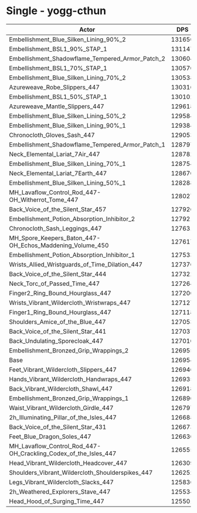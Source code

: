 # Single - yogg-cthun
| Actor | DPS | Increase |
|---|:---:|:---:|
|Embellishment_Blue_Silken_Lining_90%_2|131650|3.70%|
|Embellishment_BSL1_90%_STAP_1|131147|3.30%|
|Embellishment_Shadowflame_Tempered_Armor_Patch_2|130604|2.87%|
|Embellishment_BSL1_70%_STAP_1|130570|2.85%|
|Embellishment_Blue_Silken_Lining_70%_2|130538|2.82%|
|Azureweave_Robe_Slippers_447|130316|2.65%|
|Embellishment_BSL1_50%_STAP_1|130102|2.48%|
|Azureweave_Mantle_Slippers_447|129618|2.10%|
|Embellishment_Blue_Silken_Lining_50%_2|129584|2.07%|
|Embellishment_Blue_Silken_Lining_90%_1|129384|1.91%|
|Chronocloth_Gloves_Sash_447|129053|1.65%|
|Embellishment_Shadowflame_Tempered_Armor_Patch_1|128797|1.45%|
|Neck_Elemental_Lariat_7Air_447|128782|1.44%|
|Embellishment_Blue_Silken_Lining_70%_1|128754|1.42%|
|Neck_Elemental_Lariat_7Earth_447|128670|1.35%|
|Embellishment_Blue_Silken_Lining_50%_1|128288|1.05%|
|MH_Lavaflow_Control_Rod_447-OH_Witherrot_Tome_447|128027|0.85%|
|Back_Voice_of_the_Silent_Star_457|127926|0.77%|
|Embellishment_Potion_Absorption_Inhibitor_2|127921|0.76%|
|Chronocloth_Sash_Leggings_447|127631|0.53%|
|MH_Spore_Keepers_Baton_447-OH_Echos_Maddening_Volume_450|127617|0.52%|
|Embellishment_Potion_Absorption_Inhibitor_1|127533|0.46%|
|Wrists_Allied_Wristguards_of_Time_Dilation_447|127376|0.33%|
|Back_Voice_of_the_Silent_Star_444|127322|0.29%|
|Neck_Torc_of_Passed_Time_447|127264|0.24%|
|Finger2_Ring_Bound_Hourglass_447|127200|0.19%|
|Wrists_Vibrant_Wildercloth_Wristwraps_447|127127|0.14%|
|Finger1_Ring_Bound_Hourglass_447|127118|0.13%|
|Shoulders_Amice_of_the_Blue_447|127053|0.08%|
|Back_Voice_of_the_Silent_Star_441|127037|0.07%|
|Back_Undulating_Sporecloak_447|127010|0.04%|
|Embellishment_Bronzed_Grip_Wrappings_2|126955|0.00%|
|Base|126954|0.00%|
|Feet_Vibrant_Wildercloth_Slippers_447|126946|-0.01%|
|Hands_Vibrant_Wildercloth_Handwraps_447|126935|-0.02%|
|Back_Vibrant_Wildercloth_Shawl_447|126918|-0.03%|
|Embellishment_Bronzed_Grip_Wrappings_1|126896|-0.05%|
|Waist_Vibrant_Wildercloth_Girdle_447|126797|-0.12%|
|2h_Illuminating_Pillar_of_the_Isles_447|126688|-0.21%|
|Back_Voice_of_the_Silent_Star_431|126673|-0.22%|
|Feet_Blue_Dragon_Soles_447|126630|-0.26%|
|MH_Lavaflow_Control_Rod_447-OH_Crackling_Codex_of_the_Isles_447|126555|-0.31%|
|Head_Vibrant_Wildercloth_Headcover_447|126309|-0.51%|
|Shoulders_Vibrant_Wildercloth_Shoulderspikes_447|126252|-0.55%|
|Legs_Vibrant_Wildercloth_Slacks_447|125836|-0.88%|
|2h_Weathered_Explorers_Stave_447|125534|-1.12%|
|Head_Hood_of_Surging_Time_447|125501|-1.15%|
